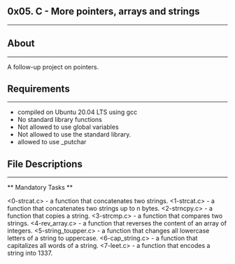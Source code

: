 ## 0x05. C - More pointers, arrays and strings
---

## About

---

A follow-up project on pointers.

## Requirements
---
- compiled on Ubuntu 20.04 LTS using gcc
- No standard library functions
- Not allowed to use global variables
- Not allowed to use the standard library. 
- allowed to use _putchar

## File Descriptions
---
** Mandatory Tasks **

<0-strcat.c> - a function that concatenates two strings.
<1-strcat.c> - a function that concatenates two strings up to n bytes.
<2-strncpy.c> - a function that copies a string.
<3-strcmp.c> - a function that compares two strings.
<4-rev_array.c> - a function that reverses the content of an array of integers.
<5-string_toupper.c> - a function that changes all lowercase letters of a string to uppercase.
<6-cap_string.c> - a function that capitalizes all words of a string.
<7-leet.c> -  a function that encodes a string into 1337.

